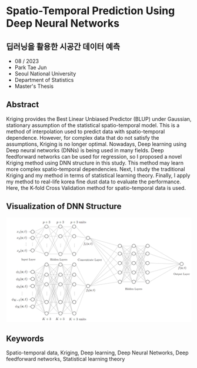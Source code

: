 # Spatio-Temporal Prediction Using Deep Neural Networks
## 딥러닝을 활용한 시공간 데이터 예측


- 08 / 2023
- Park Tae Jun
- Seoul National University
- Department of Statistics
- Master's Thesis


## Abstract
Kriging provides the Best Linear Unbiased Predictor (BLUP) under Gaussian, stationary assumption of the statistical spatio-temporal model. This is a method of interpolation used to predict data with spatio-temporal dependence. However, for complex data that do not satisfy the assumptions, Kriging is no longer optimal. Nowadays, Deep learning using Deep neural networks (DNNs) is being used in many fields. Deep feedforward networks can be used for regression, so I proposed a novel Kriging method using DNN structure in this study. This method may learn more complex spatio-temporal dependencies. Next, I study the traditional Kriging and my method in terms of statistical learning theory. Finally, I apply my method to real-life korea fine dust data to evaluate the performance. Here, the K-fold Cross Validation method for spatio-temporal data is used.


## Visualization of DNN Structure
![STDNNK](./img/STDNNK.png)

## Keywords
Spatio-temporal data, Kriging, Deep learning, Deep Neural Networks, Deep feedforward networks, Statistical learning theory






